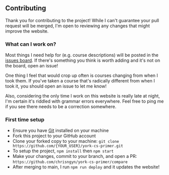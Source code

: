 ## Contributing
Thank you for contributing to the project! While I can't guarantee your pull request
will be merged, I'm open to reviewing any changes that might improve the website.

### What can I work on?
Most things I need help for (e.g. course descriptions) will be posted in the
[issues board](https://github.com/chrisngyn/york-cs-primer/issues). If there's
something you think is worth adding and it's not on the board, open an issue!

One thing I feel that would crop up often is courses changing from when I took them.
If you've taken a course that's radically different from when I took it, you should
open an issue to let me know!

Also, considering the only time I work on this website is really late at night, I'm
certain it's riddled with grammar errors everywhere. Feel free to ping me if you see
there needs to be a correction somewhere.

### First time setup
- Ensure you have [Git](https://git-scm.com/downloads) installed on your machine
- Fork this project to your GitHub account
- Clone your forked copy to your machine: `git clone https://github.com/{YOUR_USER}/york-cs-primer.git`
- To setup the project, `npm install` then `npm start`
- Make your changes, commit to your branch, and open a PR: `https://github.com/chrisngyn/york-cs-primer/compare`
- After merging to main, I run `npm run deploy` and it updates the website!
